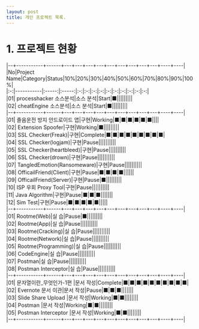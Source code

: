 ```yaml
---
layout: post
title: 개인 프로젝트 목록.
---
```



# 1. 프로젝트 현황

|--+-----------+------+---+---+---+---+---+---+---+---+---+----+----|  
|No|Project Name|Category|Status|10%|20%|30%|40%|50%|60%|70%|80%|90%|100%|  
|:-:|-----------|:-----:|:-----:|:-:|:-:|:-:|:-:|:-:|:-:|:-:|:-:|:-:|:-:|  
|01| processhacker 소스분석|소스 분석|Start|■|||||||||    
|02| cheatEngine 소스분석|소스 분석|Start|■|||||||||    
|--+-----------+------+---+---+---+---+---+---+---+---+---+----+----|  
|01| 졸음운전 방지 안드로이드 앱|구현|Working|■|■|■|■|■|■||||   
|02| Extension Spoofer|구현|Working|■|||||||||   
|03| SSL Checker(Freak)|구현|Complete|■|■|■|■|■|■|■|■|■|   
|04| SSL Checker(logjam)|구현|Pause||||||||||   
|05| SSL Checker(heartbleed)|구현|Pause||||||||||   
|06| SSL Checker(drown)|구현|Pause||||||||||   
|07| TangledEmotion(Ransomeware)|구현|Pause||||||||||   
|08| OfficailFriend(Client)|구현|Pause|■|■|■|■||||||   
|09| OfficailFriend(Server)|구현|Pause|■|||||||||   
|10| ISP 우회 Proxy Tool|구현|Pause||||||||||   
|11| Java Algorithm|구현|Pause|■|■|■|||||||   
|12| Sim Test|구현|Pause|■|■|■|■|■|||||   
|--+-----------+------+---+---+---+---+---+---+---+---+---+----+----|  
|01| Rootme(Web)|실 습|Pause|■|||||||||   
|02| Rootme(App)|실 습|Pause||||||||||   
|03| Rootme(Cracking)|실 습|Pause||||||||||   
|04| Rootme(Network)|실 습|Pause||||||||||   
|05| Rootme(Programming)|실 습|Pause||||||||||   
|06| CodeEngine|실 습|Pause||||||||||   
|07| Postman|실 습|Pause||||||||||   
|08| Postman Interceptor|실 습|Pause||||||||||   
|--+-----------+------+---+---+---+---+---+---+---+---+---+----+----|  
|01| 문자열이란_무엇인가-1편 |문서 작성|Complete|■|■|■|■|■|■|■|■|■|■|    
|02| Evernote 문서 이관|문서 작성|Pause|■|■|■|||||||   
|03| Slide Share Upload |문서 작성|Working|■|■||||||||   
|04| Postman |문서 작성|Working|■|■||||||||   
|05| Postman Interceptor |문서 작성|Working|■|■||||||||   
|--+-----------+------+---+---+---+---+---+---+---+---+---+----+----|  
